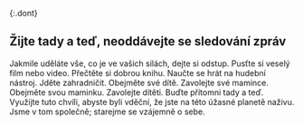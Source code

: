 {:.dont} 
## Žijte tady a teď, neoddávejte se sledování zpráv

Jakmile uděláte vše, co je ve vašich silách, dejte si odstup. Pusťte si veselý film nebo video. Přečtěte si dobrou knihu. Naučte se hrát na hudební nástroj. Jděte zahradničit. Obejměte své dítě. Zavolejte své mamince. Obejměte svou maminku. Zavolejte dítěti. Buďte přítomni tady a teď. Využijte tuto chvíli, abyste byli vděční, že jste na této úžasné planetě naživu. Jsme v tom společně; starejme se vzájemně o sebe.
